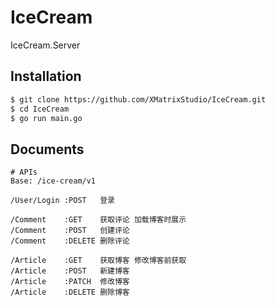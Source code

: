 # IceCream

IceCream.Server

## Installation

```sh
$ git clone https://github.com/XMatrixStudio/IceCream.git
$ cd IceCream
$ go run main.go
```

## Documents

```
# APIs
Base: /ice-cream/v1

/User/Login :POST   登录

/Comment    :GET    获取评论 加载博客时展示
/Comment    :POST   创建评论
/Comment    :DELETE 删除评论

/Article    :GET    获取博客 修改博客前获取
/Article    :POST   新建博客
/Article    :PATCH  修改博客
/Article    :DELETE 删除博客
```
